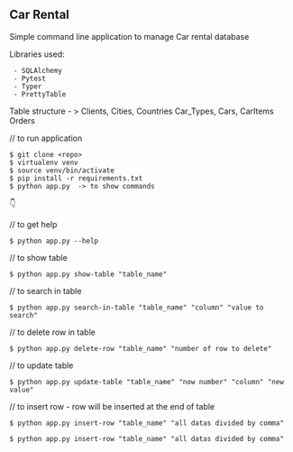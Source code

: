 ## Car Rental

Simple command line application 
to manage Car rental database

Libraries used:

     - SQLAlchemy
     - Pytest
     - Typer
     - PrettyTable
     
Table structure - > Clients, Cities, Countries
                    Car_Types, Cars, CarItems
                    Orders                 
     
// to run application

    $ git clone <repo>
    $ virtualenv venv
    $ source venv/bin/activate
    $ pip install -r requirements.txt
    $ python app.py  -> to show commands 

:point_down:
   
// to get help

    $ python app.py --help
    
    
// to show table

    $ python app.py show-table "table_name"
    
// to search in table

    $ python app.py search-in-table "table_name" "column" "value to search"
    
// to delete row in table

    $ python app.py delete-row "table_name" "number of row to delete"

// to update table

    $ python app.py update-table "table_name" "now number" "column" "new value"
    
// to insert row - row will be inserted at the end of table


    $ python app.py insert-row "table_name" "all datas divided by comma" 

    $ python app.py insert-row "table_name" "all datas divided by comma" 

